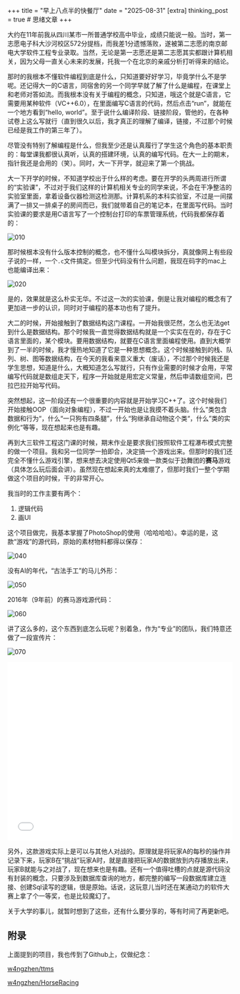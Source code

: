 +++
title = "早上八点半的快餐厅"
date = "2025-08-31"
[extra]
thinking_post = true # 思绪文章
+++

大约在11年前我从四川某市一所普通学校高中毕业，成绩只能说一般。当时，第一志愿电子科大沙河校区572分提档，而我差1分遗憾落败，遂被第二志愿的南京邮电大学软件工程专业录取。当然，无论是第一志愿还是第二志愿其实都跟计算机相关，因为父母一直关心未来的发展，托我一个在北京的亲戚分析打听得来的结论。

那时的我根本不懂软件编程到底是什么，只知道要好好学习，毕竟学什么不是学呢。还记得大一的C语言，同宿舍的另一个同学早就了解了什么是编程，在课堂上和老师对答如流。而我根本没有关于编程的概念，只知道，哦这个就是C语言，它需要用某种软件（VC++6.0），在里面编写C语言的代码，然后点击“run”，就能在一个地方看到“hello, world”。至于说什么编译阶段、链接阶段，管他的，在各种试卷上这么写就行（直到很久以后，我才真正的理解了编译，链接，不过那个时候已经是我工作的第三年了）。

尽管没有特别了解编程是什么，但我至少还是认真履行了学生这个角色的基本职责的：每堂课我都很认真听，认真的搭建环境，认真的编写代码。在大一上的期末，指针我还是会用的（笑）。同时，大一下开学，就迎来了第一个挑战。

大一下开学的时候，不知道学校出于什么样的考虑。要在开学的头两周进行所谓的“实验课”，不过对于我们这样的计算机相关专业的同学来说，不会在干净整洁的实验室里面，拿着设备仪器检测这检测那。计算机系的本科实验室，不过是一间摆满了一排又一排桌子的房间而已，我们就带着自己的笔记本，在里面写代码。当时实验课的要求是用C语言写了一个控制台打印的车票管理系统，代码我都保存着的：

![010](https://static-res.zhen.wang/images/post/2025-08-31/010.png)

那时候根本没有什么版本控制的概念，也不懂什么叫模块拆分，真就像网上有些段子说的一样，一个`.c`文件搞定。但至少代码没有什么问题，我现在码字的mac上也能编译出来：

![020](https://static-res.zhen.wang/images/post/2025-08-31/020.gif)

是的，效果就是这么朴实无华。不过这一次的实验课，倒是让我对编程的概念有了更加进一步的认识，同时对于编程的基本功也有了提升。

大二的时候，开始接触到了数据结构这门课程。一开始我很茫然，怎么也无法get到什么是数据结构。那个时候我一直觉得数据结构就是一个实实在在的，存在于C语言里面的，某个模块。要用数据结构，就要在C语言里面编程使用。直到大概学到了一半的时候，我才慢热地知道了它是一种思想概念。这个时候接触到的栈、队列、树、图等数据结构，在今天的我看来意义重大（废话），不过那个时候我还是学生思想，知道是什么，大概知道怎么写就行，只有作业需要的时候才会用，平常编写代码就是数组走天下，程序一开始就是用宏定义常量，然后申请数组空间，巴拉巴拉开始写代码。

突然想起，这一阶段还有一个很重要的内容就是开始学习C++了。这个时候我们开始接触OOP（面向对象编程），不过一开始也是让我摸不着头脑。什么”类包含数据和行为“，什么“一只狗有四条腿”，什么“狗继承自动物这个类“，什么”类的实例化“等等，现在想起来也是有趣。

再到大三软件工程这门课的时候，期末作业是要求我们按照软件工程瀑布模式完整的做一个项目。我和另一位同学一拍即合，决定搞一个游戏出来。但那时的我们还完全不懂什么游戏引擎，想来想去决定使用Qt5来做一款类似于劲舞团的**赛马**游戏（具体怎么玩后面会讲）。虽然现在想起来真的太难绷了，但那时我们一整个学期做这个项目的时候，干的非常开心。

我当时的工作主要有两个：

1. 逻辑代码
2. 画UI

这个项目做完，我基本掌握了PhotoShop的使用（哈哈哈哈）。幸运的是，这款“游戏”的源代码，原始的素材物料都得以保存：

![040](https://static-res.zhen.wang/images/post/2025-08-31/040.png)

没有AI的年代，“古法手工”的马儿外形：

![050](https://static-res.zhen.wang/images/post/2025-08-31/050.png)

2016年（9年前）的赛马游戏源代码：

![060](https://static-res.zhen.wang/images/post/2025-08-31/060.png)

讲了这么多的，这个东西到底怎么玩呢？别着急，作为“专业”的团队，我们特意还做了一段宣传片：

![070](https://static-res.zhen.wang/images/post/2025-08-31/070.png)

<iframe src="//player.bilibili.com/player.html?isOutside=true&aid=115126497714146&bvid=BV1a9ajzAEkt&cid=32082625098&p=1" scrolling="no" border="0" frameborder="no" framespacing="0" allowfullscreen="true" height="400px" width="100%"></iframe>

另外，这款游戏实际上是可以与其他人对战的。原理就是将玩家A的每秒的操作并记录下来，玩家B在“挑战”玩家A时，就是直接把玩家A的数据放到内存播放出来，玩家B就能与之对战了，现在想来也是有趣。还有一个值得吐槽的点就是源代码没有封装的概念，只要涉及到数据库查询的地方，都完整的编写一段数据库建立连接、创建Sql读写的逻辑，很是原始。话说，这玩意儿当时还在某通动力的软件大赛上拿了个一等奖，也是比较魔幻了。

关于大学的事儿，就暂时想到了这些，还有什么要分享的，等有时间了再更新吧。

## 附录

上面提到的项目，我也传到了Github上，仅做纪念：

[w4ngzhen/ttms](https://github.com/w4ngzhen/ttms)

[w4ngzhen/HorseRacing](https://github.com/w4ngzhen/HorseRacing)
